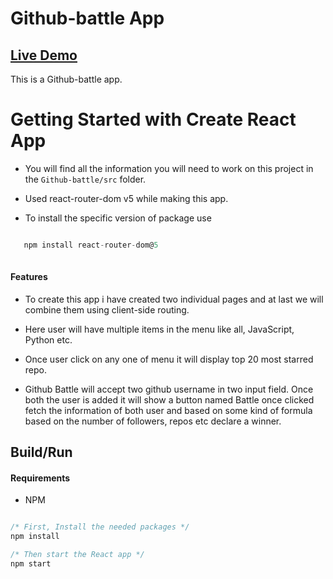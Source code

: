 <h1> Github-battle App</h1>

## [Live Demo](https://github-battle-two.vercel.app/)

This is a Github-battle app.

# Getting Started with Create React App

- You will find all the information you will need to work on this project in the `Github-battle/src` folder.

- Used react-router-dom v5 while making this app. 

- To install the specific version of package use 

```javascript 

   npm install react-router-dom@5
   
```
#### Features

- To create this app i have  created two individual pages and at last we will combine them using client-side routing.

- Here user will have multiple items in the menu like all, JavaScript, Python etc. 

- Once user click on any one of menu it will display top 20 most starred repo.

- Github Battle  will accept two github username in two input field. Once both the user is added it
  will show a button named Battle once clicked fetch the information of both user and based on some 
  kind of formula based on the number of followers, repos etc declare a winner.


## Build/Run

#### Requirements

- NPM

```javascript

/* First, Install the needed packages */
npm install

/* Then start the React app */
npm start

```



















